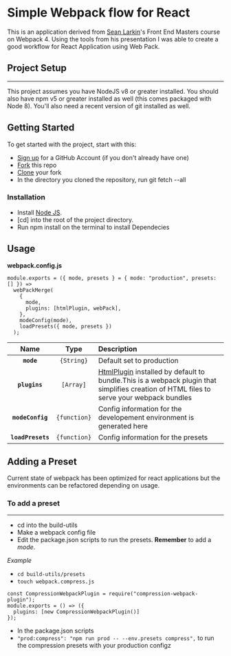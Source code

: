# Simple Webpack flow for React

This is an application derived from [Sean Larkin](https://github.com/TheLarkInn)'s Front End Masters course on Webpack 4. Using the tools from his presentation I was able to create a good workflow for React Application using Web Pack.

## Project Setup
<hr>
This project assumes you have NodeJS v8 or greater installed. You should also have npm v5 or greater installed as well (this comes packaged with Node 8). You'll also need a recent version of git installed as well.

## Getting Started

To get started with the project, start with this:

- [Sign up](https://github.com/) for a GitHub Account (if you don't already have one)
- [Fork]() this repo
- [Clone]() your fork
- In the directory you cloned the repository, run git fetch --all

### Installation
- Install [Node JS](https://nodejs.org/en/).
- [cd] into the root of the project directory.
- Run npm install on the terminal to install Dependecies

## Usage
**webpack.config.js**

```
module.exports = ({ mode, presets } = { mode: "production", presets: [] }) =>
  webPackMerge(
    {
      mode,
      plugins: [htmlPlugin, webPack],
    },
    modeConfig(mode),
    loadPresets({ mode, presets })
  );
  ```
|Name|Type|Description|
|:--:|:--:|:----------|
|**`mode`**|`{String}`|Default set to production|
|**`plugins`**|`[Array]`|[HtmlPlugin](https://github.com/jantimon/html-webpack-plugin) installed by default to bundle.This is a webpack plugin that simplifies creation of HTML files to serve your webpack bundles |
|**`modeConfig`** |`{function}`|Config information for the developement environment is generated here|
|**`loadPresets`**|`{function}`|Config information for the presets|

## Adding a Preset
Current state of webpack has been optimized for react applications but the environments can be refactored depending on usage.

### To add a preset
<hr>

 - cd into the build-utils
 - Make a webpack config file
 - Edit the package.json scripts to run the presets. **Remember** to add a *mode*.

*Example*
- ```cd build-utils/presets```
- ```touch webpack.compress.js```
```
const CompressionWebpackPlugin = require("compression-webpack-plugin");
module.exports = () => ({
  plugins: [new CompressionWebpackPlugin()]
});

```

- In the package.json scripts
- ```"prod:compress": "npm run prod -- --env.presets compress",``` to run the compression presets with your production configz

